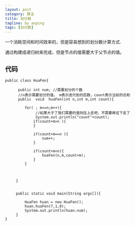 ```yaml
---
layout: post
category: 算法
title: 划分数
tagline: by anping
tags: [划分数]
---
```




一个消耗空间和时间效率的，但是容易想到的划分数计算方式.

通过构建成递归树来完成，但是节点的值需要大于父节点的值。



代码
----

    public class HuaFen{  
       
          public int num; //需要划分的个数      
          //n表示需要划分的值， m表示迭代到的层数，count表示当前的总和  
          public  void  huaFen(int n,int m,int count){  
                
             for( ; m<=n;m++){  
                  //如果大于了我们需要的值则往上走吧，不需要再往下走了  
                  System.out.println("count"+count);  
                 if(count+m>n ){  
                 }  
      
                 if(count+m==n ){  
                     num++;  
                 }  
      
                 if(count+m<n){  
                     huaFen(n,m,count+m);  
                 }  
             }  
               
      
      
         }  
      
         
         public static void main(String args[]){  
      
             HuaFen huan = new HuaFen();  
             huan.huaFen(7,1,0);  
             System.out.println(huan.num);  
         }  
	}  




